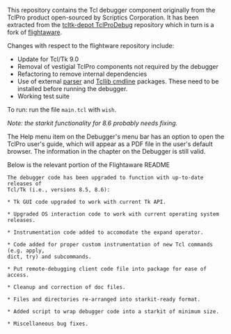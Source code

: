 This repository contains the Tcl debugger component originally from the TclPro
product open-sourced by Scriptics Corporation. It has been extracted from the
[tcltk-depot TclProDebug](https://github.com/tcltk-depot/TclProDebug) repository
which in turn is a fork of [flightaware](https://github.com/flightaware/TclProDebug).

Changes with respect to the flightware repository include:

- Update for Tcl/Tk 9.0
- Removal of vestigial TclPro components not required by the debugger
- Refactoring to remove internal dependencies
- Use of external [parser](https://github.com/tcltk-depot/tcl-parser) and
[Tcllib cmdline](https://core.tcl-lang.org/tcllib/doc/trunk/embedded/index.md)
packages. These need to be installed before running the debugger.
- Working test suite

To run: run the file `main.tcl` with `wish`.

*Note: the starkit functionality for 8.6 probably needs fixing.*

The Help menu item on the Debugger's menu bar has an option to open the TclPro
user's guide, which will appear as a PDF file in the user's default browser.
The information in the chapter on the Debugger is still valid.

Below is the relevant portion of the Flightaware README
```
The debugger code has been upgraded to function with up-to-date releases of 
Tcl/Tk (i.e., versions 8.5, 8.6):

* Tk GUI code upgraded to work with current Tk API.

* Upgraded OS interaction code to work with current operating system releases.

* Instrumentation code added to accomodate the expand operator.

* Code added for proper custom instrumentation of new Tcl commands (e.g. apply,
dict, try) and subcommands.

* Put remote-debugging client code file into package for ease of access.

* Cleanup and correction of doc files.

* Files and directories re-arranged into starkit-ready format.

* Added script to wrap debugger code into a starkit of minimum size.

* Miscellaneous bug fixes.
```